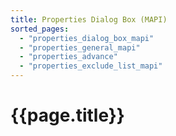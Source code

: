 ```yaml
---
title: Properties Dialog Box (MAPI)
sorted_pages:
  - "properties_dialog_box_mapi"
  - "properties_general_mapi"
  - "properties_advance"
  - "properties_exclude_list_mapi"
---
```

# {{page.title}}
